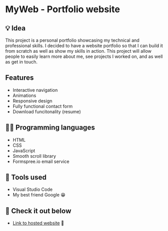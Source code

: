 # MyWeb - Portfolio website

## 💡 Idea

This project is a personal portfolio showcasing my technical and professional skills. I decided to have a website portfolio so that I can build it from scratch as well as show my skills in action. This project will allow people to easily learn more about me, see projects I worked on, and as well as get in touch.  

## Features 

- Interactive navigation 
- Animations 
- Responsive design 
- Fully functional contact form
- Download funcitonality (resume)

## 👩‍💻 Programming languages

* HTML
* CSS
* JavaScript
* Smooth scroll library 
* Formspree.io email service

## 🔧 Tools used

* Visual Studio Code
* My best friend Google 😁

## 🔗 Check it out below

* [Link to hosted website](https://semirkardovich.github.io/MyWeb/)  👀
